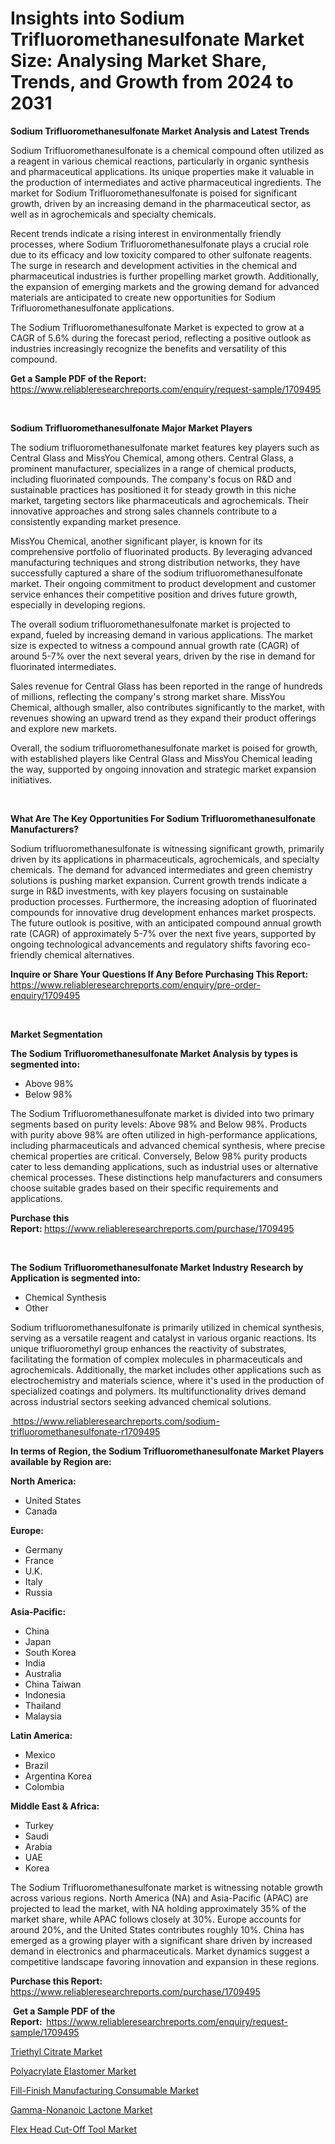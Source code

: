 <p><h1>Insights into Sodium Trifluoromethanesulfonate Market Size: Analysing Market Share, Trends, and Growth from 2024 to 2031</h1></p><p><strong>Sodium Trifluoromethanesulfonate Market Analysis and Latest Trends</strong></p>
<p><p>Sodium Trifluoromethanesulfonate is a chemical compound often utilized as a reagent in various chemical reactions, particularly in organic synthesis and pharmaceutical applications. Its unique properties make it valuable in the production of intermediates and active pharmaceutical ingredients. The market for Sodium Trifluoromethanesulfonate is poised for significant growth, driven by an increasing demand in the pharmaceutical sector, as well as in agrochemicals and specialty chemicals.</p><p>Recent trends indicate a rising interest in environmentally friendly processes, where Sodium Trifluoromethanesulfonate plays a crucial role due to its efficacy and low toxicity compared to other sulfonate reagents. The surge in research and development activities in the chemical and pharmaceutical industries is further propelling market growth. Additionally, the expansion of emerging markets and the growing demand for advanced materials are anticipated to create new opportunities for Sodium Trifluoromethanesulfonate applications.</p><p>The Sodium Trifluoromethanesulfonate Market is expected to grow at a CAGR of 5.6% during the forecast period, reflecting a positive outlook as industries increasingly recognize the benefits and versatility of this compound.</p></p>
<p><strong>Get a Sample PDF of the Report:&nbsp;</strong> <a href="https://www.reliableresearchreports.com/enquiry/request-sample/1709495?utm_campaign=31&utm_medium=2&utm_source=Github&utm_content=ia&utm_term=09112024&utm_id=sodium-trifluoromethanesulfonate">https://www.reliableresearchreports.com/enquiry/request-sample/1709495</a></p>
<p>&nbsp;</p>
<p><strong>Sodium Trifluoromethanesulfonate Major Market Players</strong></p>
<p><p>The sodium trifluoromethanesulfonate market features key players such as Central Glass and MissYou Chemical, among others. Central Glass, a prominent manufacturer, specializes in a range of chemical products, including fluorinated compounds. The company's focus on R&D and sustainable practices has positioned it for steady growth in this niche market, targeting sectors like pharmaceuticals and agrochemicals. Their innovative approaches and strong sales channels contribute to a consistently expanding market presence.</p><p>MissYou Chemical, another significant player, is known for its comprehensive portfolio of fluorinated products. By leveraging advanced manufacturing techniques and strong distribution networks, they have successfully captured a share of the sodium trifluoromethanesulfonate market. Their ongoing commitment to product development and customer service enhances their competitive position and drives future growth, especially in developing regions.</p><p>The overall sodium trifluoromethanesulfonate market is projected to expand, fueled by increasing demand in various applications. The market size is expected to witness a compound annual growth rate (CAGR) of around 5-7% over the next several years, driven by the rise in demand for fluorinated intermediates.</p><p>Sales revenue for Central Glass has been reported in the range of hundreds of millions, reflecting the company's strong market share. MissYou Chemical, although smaller, also contributes significantly to the market, with revenues showing an upward trend as they expand their product offerings and explore new markets.</p><p>Overall, the sodium trifluoromethanesulfonate market is poised for growth, with established players like Central Glass and MissYou Chemical leading the way, supported by ongoing innovation and strategic market expansion initiatives.</p></p>
<p>&nbsp;</p>
<p><strong>What Are The Key Opportunities For Sodium Trifluoromethanesulfonate Manufacturers?</strong></p>
<p><p>Sodium trifluoromethanesulfonate is witnessing significant growth, primarily driven by its applications in pharmaceuticals, agrochemicals, and specialty chemicals. The demand for advanced intermediates and green chemistry solutions is pushing market expansion. Current growth trends indicate a surge in R&D investments, with key players focusing on sustainable production processes. Furthermore, the increasing adoption of fluorinated compounds for innovative drug development enhances market prospects. The future outlook is positive, with an anticipated compound annual growth rate (CAGR) of approximately 5-7% over the next five years, supported by ongoing technological advancements and regulatory shifts favoring eco-friendly chemical alternatives.</p></p>
<p><strong>Inquire or Share Your Questions If Any Before Purchasing This Report:</strong> <a href="https://www.reliableresearchreports.com/enquiry/pre-order-enquiry/1709495?utm_campaign=31&utm_medium=2&utm_source=Github&utm_content=ia&utm_term=09112024&utm_id=sodium-trifluoromethanesulfonate">https://www.reliableresearchreports.com/enquiry/pre-order-enquiry/1709495</a></p>
<p>&nbsp;</p>
<p><strong>Market Segmentation</strong></p>
<p><strong>The Sodium Trifluoromethanesulfonate Market Analysis by types is segmented into:</strong></p>
<p><ul><li>Above 98%</li><li>Below 98%</li></ul></p>
<p><p>The Sodium Trifluoromethanesulfonate market is divided into two primary segments based on purity levels: Above 98% and Below 98%. Products with purity above 98% are often utilized in high-performance applications, including pharmaceuticals and advanced chemical synthesis, where precise chemical properties are critical. Conversely, Below 98% purity products cater to less demanding applications, such as industrial uses or alternative chemical processes. These distinctions help manufacturers and consumers choose suitable grades based on their specific requirements and applications.</p></p>
<p><strong>Purchase this Report:&nbsp;</strong><a href="https://www.reliableresearchreports.com/purchase/1709495?utm_campaign=31&utm_medium=2&utm_source=Github&utm_content=ia&utm_term=09112024&utm_id=sodium-trifluoromethanesulfonate">https://www.reliableresearchreports.com/purchase/1709495</a></p>
<p>&nbsp;</p>
<p><strong>The Sodium Trifluoromethanesulfonate Market Industry Research by Application is segmented into:</strong></p>
<p><ul><li>Chemical Synthesis</li><li>Other</li></ul></p>
<p><p>Sodium trifluoromethanesulfonate is primarily utilized in chemical synthesis, serving as a versatile reagent and catalyst in various organic reactions. Its unique trifluoromethyl group enhances the reactivity of substrates, facilitating the formation of complex molecules in pharmaceuticals and agrochemicals. Additionally, the market includes other applications such as electrochemistry and materials science, where it's used in the production of specialized coatings and polymers. Its multifunctionality drives demand across industrial sectors seeking advanced chemical solutions.</p></p>
<p><a href="https://www.reliableresearchreports.com/sodium-trifluoromethanesulfonate-r1709495?utm_campaign=31&utm_medium=2&utm_source=Github&utm_content=ia&utm_term=09112024&utm_id=sodium-trifluoromethanesulfonate">&nbsp;https://www.reliableresearchreports.com/sodium-trifluoromethanesulfonate-r1709495</a></p>
<p><strong>In terms of Region, the Sodium Trifluoromethanesulfonate Market Players available by Region are:</strong></p>
<p>
    <p> <strong> North America: </strong>
        <ul>
            <li>United States</li>
            <li>Canada</li>
        </ul>
        </p> 
    <p> <strong> Europe: </strong>
        <ul>
            <li>Germany</li>
            <li>France</li>
            <li>U.K.</li>
            <li>Italy</li>
            <li>Russia</li>
        </ul>
        </p> 
    <p> <strong> Asia-Pacific: </strong>
        <ul>
            <li>China</li>
            <li>Japan</li>
            <li>South Korea</li>
            <li>India</li>
            <li>Australia</li>
            <li>China Taiwan</li>
            <li>Indonesia</li>
            <li>Thailand</li>
            <li>Malaysia</li>
        </ul>
        </p> 
    <p> <strong> Latin America: </strong>
        <ul>
            <li>Mexico</li>
            <li>Brazil</li>
            <li>Argentina Korea</li>
            <li>Colombia</li>
        </ul>
        </p> 
    <p> <strong> Middle East & Africa: </strong>
        <ul>
            <li>Turkey</li>
            <li>Saudi</li>
            <li>Arabia</li>
            <li>UAE</li>
            <li>Korea</li>
        </ul>
    </p>
    </p>
<p><p>The Sodium Trifluoromethanesulfonate market is witnessing notable growth across various regions. North America (NA) and Asia-Pacific (APAC) are projected to lead the market, with NA holding approximately 35% of the market share, while APAC follows closely at 30%. Europe accounts for around 20%, and the United States contributes roughly 10%. China has emerged as a growing player with a significant share driven by increased demand in electronics and pharmaceuticals. Market dynamics suggest a competitive landscape favoring innovation and expansion in these regions.</p></p>
<p><strong>Purchase this Report: </strong><a href="https://www.reliableresearchreports.com/purchase/1709495?utm_campaign=31&utm_medium=2&utm_source=Github&utm_content=ia&utm_term=09112024&utm_id=sodium-trifluoromethanesulfonate">https://www.reliableresearchreports.com/purchase/1709495</a></p>
<p>&nbsp;<strong>Get a Sample PDF of the Report:&nbsp;&nbsp;</strong><a href="https://www.reliableresearchreports.com/enquiry/request-sample/1709495?utm_campaign=31&utm_medium=2&utm_source=Github&utm_content=ia&utm_term=09112024&utm_id=sodium-trifluoromethanesulfonate">https://www.reliableresearchreports.com/enquiry/request-sample/1709495</a></p>
<p><strong></strong></p>
<p><p><a href="https://github.com/isbel3opkkem/Market-Research-Report-List-1/blob/main/triethyl-citrate-market.md?utm_campaign=31&utm_medium=2&utm_source=Github&utm_content=ia&utm_term=09112024&utm_id=sodium-trifluoromethanesulfonate">Triethyl Citrate Market</a></p><p><a href="https://github.com/cristy9x9bur/Market-Research-Report-List-1/blob/main/polyacrylate-elastomer-market.md?utm_campaign=31&utm_medium=2&utm_source=Github&utm_content=ia&utm_term=09112024&utm_id=sodium-trifluoromethanesulfonate">Polyacrylate Elastomer Market</a></p><p><a href="https://issuu.com/reportprime-2/docs/fill-finish-manufacturing-consumabl_d41689cea197f0?utm_campaign=31&utm_medium=2&utm_source=Github&utm_content=ia&utm_term=09112024&utm_id=sodium-trifluoromethanesulfonate">Fill-Finish Manufacturing Consumable Market</a></p><p><a href="https://www.linkedin.com/pulse/gamma-nonanoic-lactone-market-pulse-126-expansion-blueprint-mzknc?utm_campaign=31&utm_medium=2&utm_source=Github&utm_content=ia&utm_term=09112024&utm_id=sodium-trifluoromethanesulfonate">Gamma-Nonanoic Lactone Market</a></p><p><a href="https://www.linkedin.com/pulse/flex-head-cut-off-tool-market-forecast-global-trends-flt4c?utm_campaign=31&utm_medium=2&utm_source=Github&utm_content=ia&utm_term=09112024&utm_id=sodium-trifluoromethanesulfonate">Flex Head Cut-Off Tool Market</a></p></p>